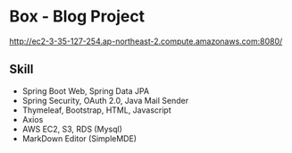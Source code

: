 # Box - Blog Project

http://ec2-3-35-127-254.ap-northeast-2.compute.amazonaws.com:8080/

## Skill

- Spring Boot Web, Spring Data JPA
- Spring Security, OAuth 2.0, Java Mail Sender
- Thymeleaf, Bootstrap, HTML, Javascript
- Axios
- AWS EC2, S3, RDS (Mysql)
- MarkDown Editor (SimpleMDE)